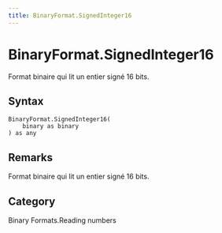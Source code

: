 ```yaml
---
title: BinaryFormat.SignedInteger16
---
```


# BinaryFormat.SignedInteger16


Format binaire qui lit un entier signé 16 bits.


## Syntax

```powerquery
BinaryFormat.SignedInteger16(
    binary as binary
) as any
```


## Remarks

Format binaire qui lit un entier signé 16 bits.



## Category
Binary Formats.Reading numbers
